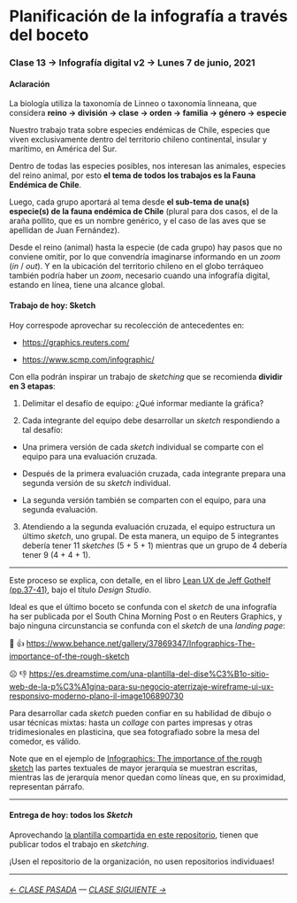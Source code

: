 # Planificación de la infografía a través del boceto

### Clase 13 →  Infografía digital v2 → Lunes 7 de junio, 2021

#### Aclaración

La biología utiliza la taxonomía de Linneo o taxonomía linneana, que considera **reino → división → clase → orden → familia → género → especie**

Nuestro trabajo trata sobre especies endémicas de Chile, especies que viven exclusivamente dentro del territorio chileno continental, insular y marítimo, en América del Sur.

Dentro de todas las especies posibles, nos interesan las animales, especies del reino animal, por esto **el tema de todos los trabajos es la Fauna Endémica de Chile**.

Luego, cada grupo aportará al tema desde **el sub-tema de una(s) especie(s) de la fauna endémica de Chile** (plural para dos casos, el de la araña pollito, que es un nombre genérico, y el caso de las aves que se apellidan de Juan Fernández).

Desde el reino (animal) hasta la especie (de cada grupo) hay pasos que no conviene omitir, por lo que convendría imaginarse informando en un *zoom* (*in* / *out*). Y en la ubicación del territorio chileno en el globo terráqueo también podría haber un *zoom*, necesario cuando una infografía digital, estando en línea, tiene una alcance global.

#### Trabajo de hoy: Sketch

Hoy correspode aprovechar su recolección de antecedentes en:

- https://graphics.reuters.com/

- https://www.scmp.com/infographic/

Con ella podrán inspirar un trabajo de *sketching* que se recomienda **dividir en 3 etapas**: 

1. Delimitar el desafío de equipo: ¿Qué informar mediante la gráfica?

2. Cada integrante del equipo debe desarrollar un *sketch* respondiendo a tal desafío:
 
- Una primera versión de cada *sketch* individual se comparte con el equipo para una evaluación cruzada.

- Después de la primera evaluación cruzada, cada integrante prepara una segunda versión de su *sketch* individual.

- La segunda versión también se comparten con el equipo, para una segunda evaluación.

3. Atendiendo a la segunda evaluación cruzada, el equipo estructura un último *sketch*, uno grupal. De esta manera, un equipo de 5 integrantes debería tener  11 *sketches* (5 + 5 + 1) mientras que un grupo de 4 debería tener 9 (4 + 4 + 1).

- - - - - - - -

Este proceso se explica, con detalle, en el libro [Lean UX de Jeff Gothelf (pp.37-41)](https://drive.google.com/file/d/1sjTOzb0sRthTwPaNZF5wDJ4KkEsgChAc/view?usp=sharing), bajo el título *Design Studio*.

Ideal es que el último boceto se confunda con el *sketch* de una infografía ha ser publicada por el South China Morning Post o en Reuters Graphics, y bajo ninguna circunstancia se confunda con el *sketch* de una *landing page*:

🙂  👍  https://www.behance.net/gallery/37869347/Infographics-The-importance-of-the-rough-sketch

☹️  👎  https://es.dreamstime.com/una-plantilla-del-dise%C3%B1o-sitio-web-de-la-p%C3%A1gina-para-su-negocio-aterrizaje-wireframe-ui-ux-responsivo-moderno-plano-il-image106890730

Para desarrollar cada *sketch* pueden confiar en su habilidad de dibujo o usar técnicas mixtas: hasta un *collage* con partes impresas y otras tridimesionales en plasticina, que sea fotografiado sobre la mesa del comedor, es válido.

Note que en el ejemplo de [Infographics: The importance of the rough sketch](https://www.behance.net/gallery/37869347/Infographics-The-importance-of-the-rough-sketch) las partes textuales de mayor jerarquía se muestran escritas, mientras las de jerarquía menor quedan como líneas que, en su proximidad, representan párrafo.

- - - - - - - -

#### Entrega de hoy: todos los *Sketch*

Aprovechando [la plantilla compartida en este repositorio](https://profesorfaco.github.io/dno075-2021-1/clase-13/), tienen que publicar todos el trabajo en *sketching*.

¡Usen el repositorio de la organización, no usen repositorios individuaes!

- - - - - - - - - - - 

###### [← CLASE PASADA](https://github.com/profesorfaco/dno075-2021/tree/main/clase-12) — [CLASE SIGUIENTE →](https://github.com/profesorfaco/dno075-2021/tree/main/clase-14) 
